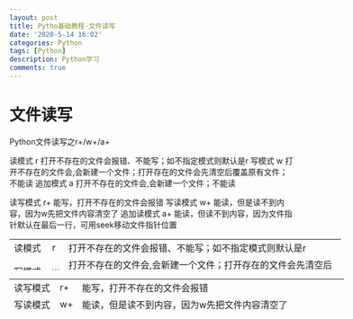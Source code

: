 ```yaml
---
layout: post
title: Pytho基础教程-文件读写
date: '2020-5-14 16:02'
categories: Python
tags: [Python]
description: Python学习
comments: true
---
```


# 文件读写

Python文件读写之r+/w+/a+

读模式	r	打开不存在的文件会报错、不能写；如不指定模式则默认是r
写模式	w	打开不存在的文件会,会新建一个文件；打开存在的文件会先清空后覆盖原有文件；不能读
追加模式	a	打开不存在的文件会,会新建一个文件；不能读
 

读写模式	r+ 能写，打开不存在的文件会报错
写读模式	w+	能读，但是读不到内容，因为w先把文件内容清空了
追加读模式	a+	能读，但读不到内容，因为文件指针默认在最后一行，可用seek移动文件指针位置


<table style="height: 55px; width: 589px;" border="0">
<tbody>
<tr>
<td>读模式</td>
<td>r</td>
<td>打开不存在的文件会报错、不能写；如不指定模式则默认是r</td>
</tr>
<tr>
<td>写模式</td>
<td>w</td>
<td>打开不存在的文件会,会新建一个文件；打开存在的文件会先清空后覆盖原有文件；不能读</td>
</tr>
<tr>
<td>追加模式</td>
<td>a</td>
<td>打开不存在的文件会,会新建一个文件；不能读</td>
</tr>
</tbody>
</table>
<table style="height: 55px; width: 594px;" border="0">
<tbody>
<tr>
<td>读写模式</td>
<td>r+</td>
<td>能写，打开不存在的文件会报错</td>
</tr>
<tr>
<td>写读模式</td>
<td>w+</td>
<td>能读，但是读不到内容，因为w先把文件内容清空了</td>
</tr>
<tr>
<td>追加读模式</td>
<td>a+</td>
<td>能读，但读不到内容，因为文件指针默认在最后一行，可用seek移动文件指针位置</td>
</tr>
</tbody>
</table>